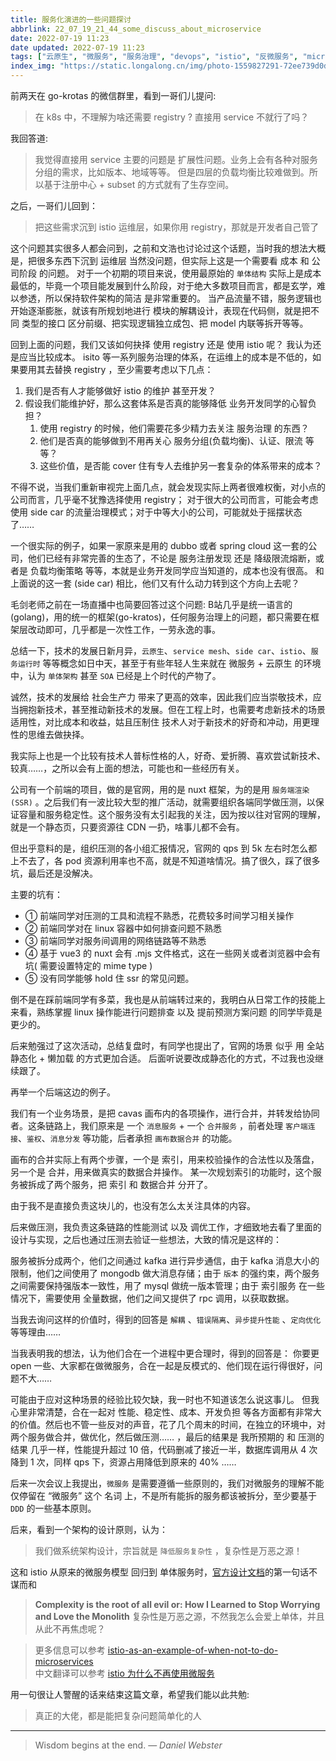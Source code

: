 ```yaml
---
title: 服务化演进的一些问题探讨
abbrlink: 22_07_19_21_44_some_discuss_about_microservice
date: 2022-07-19 11:23
date updated: 2022-07-19 11:23
tags: ["云原生", "微服务", "服务治理", "devops", "istio", "反微服务", "microservice"]
index_img: "https://static.longalong.cn/img/photo-1559827291-72ee739d0d9a"
---
```


前两天在 go-krotas 的微信群里，看到一哥们儿提问: 
> 在 k8s 中，不理解为啥还需要 registry ? 直接用 service 不就行了吗？

我回答道:
> 我觉得直接用 service 主要的问题是 扩展性问题。业务上会有各种对服务分组的需求，比如版本、地域等等。 但是四层的负载均衡比较难做到。所以基于注册中心 + subset 的方式就有了生存空间。

之后，一哥们儿回到：
> 把这些需求沉到 istio 运维层，如果你用 registry，那就是开发者自己管了

这个问题其实很多人都会问到，之前和文浩也讨论过这个话题，当时我的想法大概是，把很多东西下沉到 运维层 当然没问题，但实际上这是一个需要看 成本 和 公司阶段 的问题。
对于一个初期的项目来说，使用最原始的 `单体结构` 实际上是成本最低的，毕竟一个项目能发展到什么阶段，对于绝大多数项目而言，都是玄学，难以参透，所以保持软件架构的简洁 是非常重要的。
当产品流量不错，服务逻辑也开始逐渐膨胀，就该有所规划地进行 模块的解耦设计，表现在代码侧，就是把不同 类型的接口 区分前缀、把实现逻辑独立成包、把 model 内联等拆开等等。

回到上面的问题，我们又该如何抉择 使用 registry 还是 使用 istio 呢？
我认为还是应当比较成本。 isito 等一系列服务治理的体系，在运维上的成本是不低的，如果要用其去替换 registry ，至少需要考虑以下几点：
1. 我们是否有人才能够做好 istio 的维护 甚至开发？
2. 假设我们能维护好，那么这套体系是否真的能够降低 业务开发同学的心智负担？
	1. 使用 registry 的时候，他们需要花多少精力去关注 服务治理 的东西？
	2. 他们是否真的能够做到不用再关心  服务分组(负载均衡)、认证、限流 等等？
	3. 这些价值，是否能 cover 住有专人去维护另一套复杂的体系带来的成本？

不得不说，当我们重新审视完上面几点，就会发现实际上两者很难权衡，对小点的公司而言，几乎毫不犹豫选择使用 registry； 对于很大的公司而言，可能会考虑使用 side car 的流量治理模式；对于中等大小的公司，可能就处于摇摆状态了……

一个很实际的例子，如果一家原来是用的 dubbo 或者 spring cloud 这一套的公司，他们已经有非常完善的生态了，不论是 服务注册发现 还是 降级限流熔断，或者是 负载均衡策略 等等，本就是业务开发同学应当知道的，成本也没有很高。 和上面说的这一套 (side car) 相比，他们又有什么动力转到这个方向上去呢？

毛剑老师之前在一场直播中也简要回答过这个问题:  B站几乎是统一语言的(golang)，用的统一的框架(go-kratos)，任何服务治理上的问题，都只需要在框架层改动即可，几乎都是一次性工作，一劳永逸的事。

总结一下，技术的发展日新月异，`云原生`、`service mesh`、`side car`、`istio`、`服务运行时` 等等概念如日中天，甚至于有些年轻人生来就在 微服务 + 云原生 的环境中，认为 `单体架构` 甚至 `SOA` 已经是上个时代的产物了。

诚然，技术的发展给 社会生产力 带来了更高的效率，因此我们应当崇敬技术，应当拥抱新技术，甚至推动新技术的发展。但在工程上时，也需要考虑新技术的场景适用性，对比成本和收益，姑且压制住  技术人对于新技术的好奇和冲动，用更理性的思维去做抉择。

我实际上也是一个比较有技术人普标性格的人，好奇、爱折腾、喜欢尝试新技术、较真……，之所以会有上面的想法，可能也和一些经历有关。

公司有一个前端的项目，做的是官网，用的是 nuxt 框架，为的是用 `服务端渲染(SSR)` 。之后我们有一波比较大型的推广活动，就需要组织各端同学做压测，以保证容量和服务稳定性。这个服务没有太引起我的关注，因为按以往对官网的理解，就是一个静态页，只要资源往 CDN 一扔，啥事儿都不会有。

但出乎意料的是，组织压测的各小组汇报情况，官网的 qps 到 5k 左右时怎么都上不去了，各 pod 资源利用率也不高，就是不知道啥情况。搞了很久，踩了很多坑，最后还是没解决。

主要的坑有： 
- ① 前端同学对压测的工具和流程不熟悉，花费较多时间学习相关操作  
- ② 前端同学对在 linux 容器中如何排查问题不熟悉  
- ③ 前端同学对服务间调用的网络链路等不熟悉
- ④ 基于 vue3 的 nuxt 会有 .mjs 文件格式，这在一些网关或者浏览器中会有坑( 需要设置特定的 mime type )
- ⑤ 没有同学能够 hold 住 ssr 的常见问题。

倒不是在踩前端同学有多菜，我也是从前端转过来的，我明白从日常工作的技能上来看，熟练掌握 linux 操作能进行问题排查 以及 提前预测方案问题 的同学毕竟是更少的。

后来勉强过了这次活动，总结复盘时，有同学也提出了，官网的场景 似乎 用 全站静态化 + 懒加载 的方式更加合适。 后面听说要改成静态化的方式，不过我也没继续跟了。

再举一个后端这边的例子。

我们有一个业务场景，是把 cavas 画布内的各项操作，进行合并，并转发给协同者。这条链路上，我们原来是  一个 `消息服务`  + 一个 `合并服务` ，前者处理 `客户端连接`、`鉴权`、`消息分发` 等功能，后者承担 `画布数据合并` 的功能。

画布的合并实际上有两个步骤，一个是 索引，用来校验操作的合法性以及落盘，另一个是 合并，用来做真实的数据合并操作。 某一次规划索引的功能时，这个服务被拆成了两个服务，把 索引 和 数据合并 分开了。

由于我不是直接负责这块儿的，也没有怎么太关注具体的内容。

后来做压测，我负责这条链路的性能测试 以及 调优工作，才细致地去看了里面的设计与实现，之后也通过压测去验证一些想法，大致的情况是这样的：

服务被拆分成两个，他们之间通过 kafka 进行异步通信，由于 kafka 消息大小的限制，他们之间使用了 mongodb 做大消息存储；由于 `版本` 的强约束，两个服务之间需要保持强版本一致性，用了 mysql 做统一版本管理；由于 索引服务 在一些情况下，需要使用 全量数据，他们之间又提供了 rpc 调用，以获取数据。

当我去询问这样的价值时，得到的回答是 `解耦` 、`错误隔离`、`异步提升性能` 、`定向优化` 等等理由…… 

当我表明我的想法，认为他们合在一个进程中更合理时，得到的回答是： 你要更 open 一些、大家都在做微服务，合在一起是反模式的、他们现在运行得很好，问题不大…… 

可能由于应对这种场景的经验比较欠缺，我一时也不知道该怎么说这事儿。 但我心里非常清楚，合在一起对 性能、稳定性、成本、开发负担 等各方面都有非常大的价值。然后也不管一些反对的声音，花了几个周末的时间，在独立的环境中，对两个服务做合并，做优化，然后做压测…… ，最后的结果是 我所预期的 和 压测的结果 几乎一样，性能提升超过 10 倍，代码删减了接近一半，数据库调用从 4 次 降到 1 次，同样 qps 下，资源占用降低到原来的 40% ……

后来一次会议上我提出，`微服务` 是需要遵循一些原则的，我们对微服务的理解不能仅停留在 “微服务” 这个 名词 上，不是所有能拆的服务都该被拆分，至少要基于 `DDD` 的一些基本原则。

后来，看到一个架构的设计原则，认为： 
> 我们做系统架构设计，宗旨就是 `降低服务复杂性` ，复杂性是万恶之源！

这和 istio 从原来的微服务模型 回归到 单体服务时，[官方设计文档](https://docs.google.com/document/d/1v8BxI07u-mby5f5rCruwF7odSXgb9G8-C9W5hQtSIAg/edit#heading=h.ra1vuew9eiv1)的第一句话不谋而和
> **Complexity is the root of all evil or: How I Learned to Stop Worrying and Love the Monolith**
> 复杂性是万恶之源，不然我怎么会爱上单体，并且从此不再焦虑呢？

>更多信息可以参考 [istio-as-an-example-of-when-not-to-do-microservices](https://blog.christianposta.com/microservices/istio-as-an-example-of-when-not-to-do-microservices/)  
>中文翻译可以参考 [istio 为什么不再使用微服务](https://www.infoq.cn/article/VtfJLLvqDIOzglwBpqPk)

用一句很让人警醒的话来结束这篇文章，希望我们能以此共勉: 
> 真正的大佬，都是能把复杂问题简单化的人




---
> Wisdom begins at the end.
> — <cite>Daniel Webster</cite>